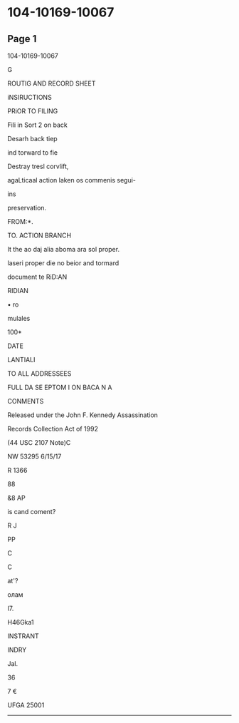 # 104-10169-10067

## Page 1

104-10169-10067

G

ROUTIG AND RECORD SHEET

iNSIRUCTIONS

PRiOR TO FILING

Fili in Sort 2 on back

Desarh back tiep

ind torward to fie

Destray tresl corvlift,

agaLticaal action laken os commenis segui-

ins

preservation.

FROM:*.

TO. ACTION BRANCH

It the ao daj alia aboma ara sol proper.

laseri proper die no beior and tormard

document te RiD:AN

RIDIAN

• ro

mulales

100*

DATE

LANTIALI

TO ALL ADDRESSEES

FULL DA SE EPTOM I ON BACA N A

CONMENTS

Released under the John F. Kennedy Assassination

Records Collection Act of 1992

(44 USC 2107 Note)C

NW 53295 6/15/17

R 1366

88

&8 AP

is cand coment?

R J

PP

C

C

at'?

олам

I7.

H46Gka1

INSTRANT

INDRY

Jal.

36

7 €

UFGA 25001

---


